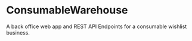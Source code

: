 # ConsumableWarehouse
A back office web app and REST API Endpoints for a consumable wishlist business.
